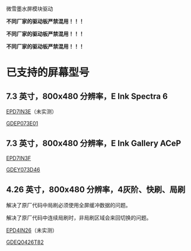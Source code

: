 微雪墨水屏模块驱动

**不同厂家的驱动板严禁混用！！！**

**不同厂家的驱动板严禁混用！！！**

**不同厂家的驱动板严禁混用！！！**

# 已支持的屏幕型号

## 7.3 英寸，800x480 分辨率，E Ink Spectra 6

[EPD7IN3E](https://www.waveshare.net/shop/7.3inch-e-Paper-E.htm)（未实测）

[GDEP073E01](https://www.good-display.cn/product/520.html)

## 7.3 英寸，800x480 分辨率，E Ink Gallery ACeP

[EPD7IN3F](https://www.waveshare.net/shop/7.3inch-e-Paper-F.htm)

[GDEY073D46](https://www.good-display.cn/blank7.html?productId=438)

## 4.26 英寸，800x480 分辨率，4灰阶、快刷、局刷

解决了原厂代码中局刷必须使用全屏缓冲数据的问题。

解决了原厂代码中连续局刷时，非局刷区域会来回切换的问题。

[EPD4IN26](https://www.waveshare.net/shop/4.26inch-e-Paper.htm)（未实测）

[GDEQ0426T82](https://www.good-display.cn/product/452.html)
